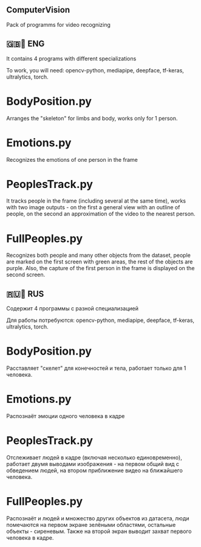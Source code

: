## ComputerVision
Pack of programms for video recognizing


## 🇬🇧🚩 ENG


It contains 4 programs with different specializations

To work, you will need: opencv-python, mediapipe, deepface, tf-keras, ultralytics, torch.


# BodyPosition.py

Arranges the "skeleton" for limbs and body, works only for 1 person.

# Emotions.py


Recognizes the emotions of one person in the frame


# PeoplesTrack.py

It tracks people in the frame (including several at the same time), works with two image outputs - on the first a general view with an outline of people, on the second an approximation of the video to the nearest person.


# FullPeoples.py

Recognizes both people and many other objects from the dataset, people are marked on the first screen with green areas, the rest of the objects are purple. Also, the capture of the first person in the frame is displayed on the second screen.


## 🇷🇺🚩 RUS

Содержит 4 программы с разной специализацией

Для работы потребуются: opencv-python, mediapipe, deepface, tf-keras, ultralytics, torch.

# BodyPosition.py 

Расставляет "скелет" для конечностей и тела, работает только для 1 человека.

# Emotions.py

Распознаёт эмоции одного человека в кадре

# PeoplesTrack.py

Отслеживает людей в кадре (включая несколько единовременно), работает двумя выводами изображения - на первом общий вид с обведением людей, на втором приближение видео на ближайшего человека.

# FullPeoples.py

Распознаёт и людей и множество других объектов из датасета, люди помечаются на первом экране зелёными  областями, остальные объекты - сиреневым. Также на второй экран выводит захват первого человека в кадре.
